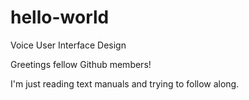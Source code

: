 # hello-world
Voice User Interface Design

Greetings fellow Github members!

I'm just reading text manuals and trying to follow along.
